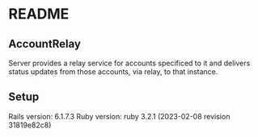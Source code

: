 # README

## AccountRelay

Server provides a relay service for accounts specificed to it and delivers status updates from those accounts, via relay, to that instance.

## Setup

Rails version: 6.1.7.3
Ruby version: ruby 3.2.1 (2023-02-08 revision 31819e82c8)
